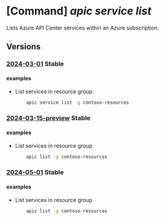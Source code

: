 # [Command] _apic service list_

Lists Azure API Center services within an Azure subscription.

## Versions

### [2024-03-01](/Resources/mgmt-plane/L3N1YnNjcmlwdGlvbnMve30vcHJvdmlkZXJzL21pY3Jvc29mdC5hcGljZW50ZXIvc2VydmljZXM=/2024-03-01.xml) **Stable**

<!-- mgmt-plane /subscriptions/{}/providers/microsoft.apicenter/services 2024-03-01 -->
<!-- mgmt-plane /subscriptions/{}/resourcegroups/{}/providers/microsoft.apicenter/services 2024-03-01 -->

#### examples

- List services in resource group
    ```bash
        apic service list -g contoso-resources
    ```

### [2024-03-15-preview](/Resources/mgmt-plane/L3N1YnNjcmlwdGlvbnMve30vcHJvdmlkZXJzL21pY3Jvc29mdC5hcGljZW50ZXIvc2VydmljZXM=/2024-03-15-preview.xml) **Stable**

<!-- mgmt-plane /subscriptions/{}/providers/microsoft.apicenter/services 2024-03-15-preview -->
<!-- mgmt-plane /subscriptions/{}/resourcegroups/{}/providers/microsoft.apicenter/services 2024-03-15-preview -->

#### examples

- List services in resource group
    ```bash
        apic list -g contoso-resources
    ```

### [2024-05-01](/Resources/mgmt-plane/L3N1YnNjcmlwdGlvbnMve30vcHJvdmlkZXJzL21pY3Jvc29mdC5hcGljZW50ZXIvc2VydmljZXM=/2024-05-01.xml) **Stable**

<!-- mgmt-plane /subscriptions/{}/providers/microsoft.apicenter/services 2024-05-01 -->
<!-- mgmt-plane /subscriptions/{}/resourcegroups/{}/providers/microsoft.apicenter/services 2024-05-01 -->

#### examples

- List services in resource group
    ```bash
        apic list -g contoso-resources
    ```
